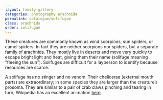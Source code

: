 ```yaml
---
layout: family-gallery
categories: photography arachnida
permalink: catalogue/solifugae
class: arachnida
order: solifugae
---
```


These creatures are commonly known as wind scorpions, sun spiders, or camel
spiders. In fact they are neither scorpions nor spiders, but a separate family
of arachnids. They mostly live in deserts and move very quickly to escape bright
light and heat, giving them their name (solifuge meaning "fleeing the sun").
Solifuges are difficult for a layperson to identify because resources are
scarce.

A solifuge has no stinger and no venom. Their chelicerae (external mouth parts)
are extraordinary; in some species they are larger than the creature’s prosoma.
They are similar to a pair of crab claws pinching and tearing in turn; Wikipedia
has an excellent animation
<a href="https://en.wikipedia.org/wiki/Solifugae#Chelicerae"
    target="_blank"
    rel="noreferrer noopener">here</a>.
